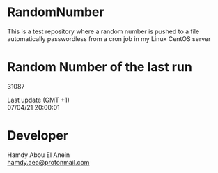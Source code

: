 # RandomNumber    
This is a test repository where a random number is pushed to a file automatically passwordless from a cron job in my Linux CentOS server    
# Random Number of the last run   
31087
      
Last update (GMT +1)    
07/04/21 20:00:01
# Developer    
Hamdy Abou El Anein   
hamdy.aea@protonmail.com
